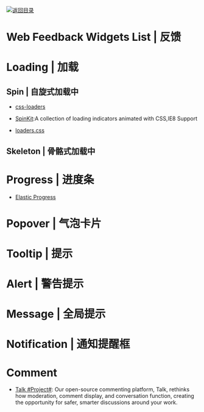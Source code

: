 [![返回目录](https://user-images.githubusercontent.com/5803001/38079637-ff0abcf0-3371-11e8-9b76-ad651620afc7.jpg)](https://github.com/wx-chevalier/Awesome-Lists)

# Web Feedback Widgets List | 反馈

# Loading | 加载

## Spin | 自旋式加载中

- [css-loaders](https://github.com/lukehaas/css-loaders)

- [SpinKit](https://github.com/tobiasahlin/SpinKit):A collection of loading indicators animated with CSS,IE8 Support

- [loaders.css](https://github.com/ConnorAtherton/loaders.css)

## Skeleton | 骨骼式加载中

# Progress | 进度条

- [Elastic Progress](https://github.com/codrops/ElasticProgress)

# Popover | 气泡卡片

# Tooltip | 提示

# Alert | 警告提示

# Message | 全局提示

# Notification | 通知提醒框

# Comment 

- [Talk #Project#](https://github.com/coralproject/talk): Our open-source commenting platform, Talk, rethinks how moderation, comment display, and conversation function, creating the opportunity for safer, smarter discussions around your work.